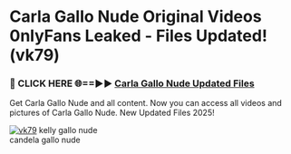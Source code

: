 # Carla Gallo Nude Original Videos 0nlyFans Leaked - Files Updated! (vk79)

<h3>🔴 CLICK HERE 🌐==►► <a href="https://tinyurl.com/yc6ubb5a" rel="nofollow">Carla Gallo Nude Updated Files</a></h3>

Get Carla Gallo Nude and all content. Now you can access all videos and pictures of Carla Gallo Nude. New Updated Files 2025!

[![vk79](https://i.imgur.com/7eu0CRL.gif)](https://tinyurl.com/yc6ubb5a)
kelly gallo nude<br>
candela gallo nude